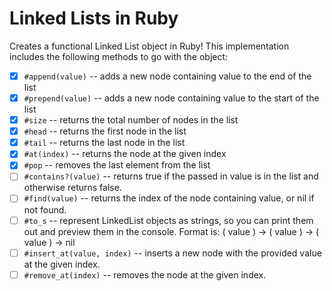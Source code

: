 # Linked Lists in Ruby

Creates a functional Linked List object in Ruby!
This implementation includes the following methods to go with the object:

- [x] `#append(value)` -- adds a new node containing value to the end of the list
- [x] `#prepend(value)` -- adds a new node containing value to the start of the list
- [x] `#size` -- returns the total number of nodes in the list
- [x] `#head` -- returns the first node in the list
- [x] `#tail` -- returns the last node in the list
- [x] `#at(index)` -- returns the node at the given index
- [x] `#pop` -- removes the last element from the list
- [ ] `#contains?(value)` -- returns true if the passed in value is in the list and otherwise returns false.
- [ ] `#find(value)` -- returns the index of the node containing value, or nil if not found.
- [ ] `#to_s` -- represent LinkedList objects as strings, so you can print them out and preview them in the console. Format is: ( value ) -> ( value ) -> ( value ) -> nil
- [ ] `#insert_at(value, index)` -- inserts a new node with the provided value at the given index.
- [ ] `#remove_at(index)` -- removes the node at the given index.
